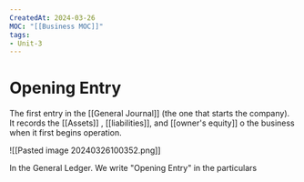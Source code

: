 ```yaml
---
CreatedAt: 2024-03-26
MOC: "[[Business MOC]]"
tags:
- Unit-3
---
```

# Opening Entry
The first entry in the [[General Journal]] (the one that starts the company). It records the [[Assets]] , [[liabilities]], and [[owner's equity]] o the business when it first begins operation.

![[Pasted image 20240326100352.png]]


In the General Ledger. We write "Opening Entry" in the particulars
